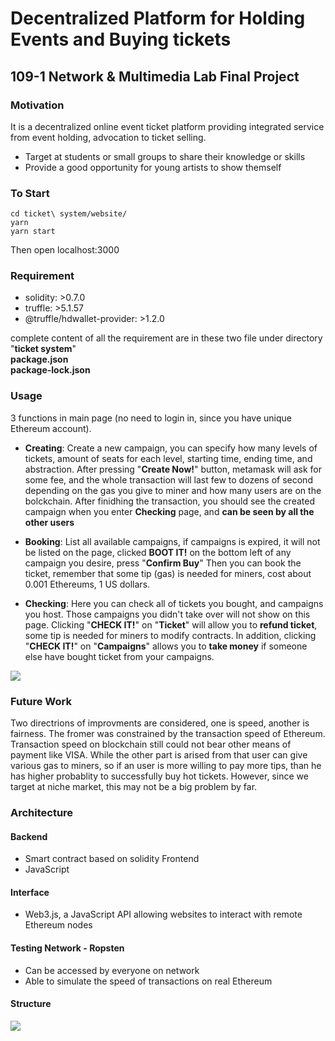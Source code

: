 # Decentralized Platform for Holding Events and Buying tickets

## 109-1 Network & Multimedia Lab Final Project

### Motivation

It is a decentralized online event ticket platform providing integrated service from event holding, advocation to ticket selling.

+ Target at students or small groups to share their knowledge or skills
+ Provide a good opportunity for young artists to show themself

### To Start

```shell
cd ticket\ system/website/
yarn
yarn start
```

Then open localhost:3000

### Requirement

- solidity: >0.7.0
- truffle: >5.1.57
- @truffle/hdwallet-provider: >1.2.0

complete content of all the requirement are in these two file under directory "**ticket system**"  
**package.json**  
**package-lock.json**

### Usage

3 functions in main page (no need to login in, since you have unique Ethereum account).

- **Creating**: 
Create a new campaign, you can specify how many levels of tickets, amount of seats for each level, starting time, ending time, and abstraction. After pressing "**Create Now!**" button, metamask will ask for some fee, and the whole transaction will last few to dozens of second depending on the gas you give to miner and how many users are on the bolckchain.
After finidhing the transaction, you should see the created campaign when you enter **Checking** page, and **can be seen by all the other users** 

- **Booking**:
List all available campaigns, if campaigns is expired, it will not be listed on the page, clicked **BOOT IT!** on the bottom left of any campaign you desire, press "**Confirm Buy**" Then you can book the ticket, remember that some tip (gas) is needed for miners, cost about 0.001 Ethereums, 1 US dollars.

- **Checking**:
Here you can check all of tickets you bought, and campaigns you host. Those campaigns you didn't take over will not show on this page. Clicking "**CHECK IT!**" on "**Ticket**" will allow you to **refund ticket**, some tip is needed for miners to modify contracts. In addition, clicking "**CHECK IT!**" on "**Campaigns**" allows you to **take money** if someone else have bought ticket from your campaigns.

![](https://i.imgur.com/v06V97h.png)

### Future Work
Two directrions of improvments are considered, one is speed, another is fairness. The fromer was constrained by the transaction speed of Ethereum. Transaction speed on blockchain still could not bear other means of payment like VISA. While the other part is arised from that user can give various gas to miners, so if an user is more willing to pay more tips, than he has higher probablity to successfully buy hot tickets. However, since we target at niche market, this may not be a big problem by far. 

### Architecture

#### Backend

+ Smart contract based on solidity Frontend
+ JavaScript

#### Interface

+ Web3.js, a JavaScript API allowing websites to interact with remote Ethereum nodes

#### Testing Network - Ropsten

+ Can be accessed by everyone on network
+ Able to simulate the speed of transactions on real Ethereum

#### Structure

![](https://i.imgur.com/2Zm1Km5.png)